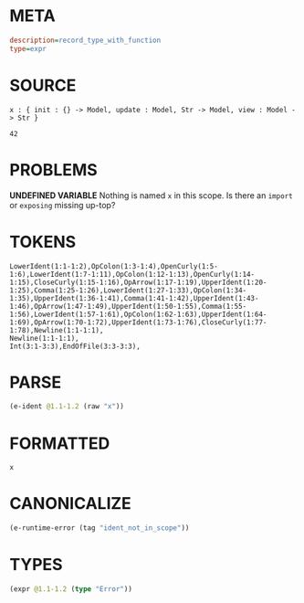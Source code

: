 # META
~~~ini
description=record_type_with_function
type=expr
~~~
# SOURCE
~~~roc
x : { init : {} -> Model, update : Model, Str -> Model, view : Model -> Str }

42
~~~
# PROBLEMS
**UNDEFINED VARIABLE**
Nothing is named `x` in this scope.
Is there an `import` or `exposing` missing up-top?

# TOKENS
~~~zig
LowerIdent(1:1-1:2),OpColon(1:3-1:4),OpenCurly(1:5-1:6),LowerIdent(1:7-1:11),OpColon(1:12-1:13),OpenCurly(1:14-1:15),CloseCurly(1:15-1:16),OpArrow(1:17-1:19),UpperIdent(1:20-1:25),Comma(1:25-1:26),LowerIdent(1:27-1:33),OpColon(1:34-1:35),UpperIdent(1:36-1:41),Comma(1:41-1:42),UpperIdent(1:43-1:46),OpArrow(1:47-1:49),UpperIdent(1:50-1:55),Comma(1:55-1:56),LowerIdent(1:57-1:61),OpColon(1:62-1:63),UpperIdent(1:64-1:69),OpArrow(1:70-1:72),UpperIdent(1:73-1:76),CloseCurly(1:77-1:78),Newline(1:1-1:1),
Newline(1:1-1:1),
Int(3:1-3:3),EndOfFile(3:3-3:3),
~~~
# PARSE
~~~clojure
(e-ident @1.1-1.2 (raw "x"))
~~~
# FORMATTED
~~~roc
x
~~~
# CANONICALIZE
~~~clojure
(e-runtime-error (tag "ident_not_in_scope"))
~~~
# TYPES
~~~clojure
(expr @1.1-1.2 (type "Error"))
~~~

